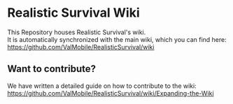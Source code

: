 # Realistic Survival Wiki
This Repository houses Realistic Survival's wiki.<br>
It is automatically synchronized with the main wiki, which you can find here:
https://github.com/ValMobile/RealisticSurvival/wiki

## Want to contribute?
We have written a detailed guide on how to contribute to the wiki:
https://github.com/ValMobile/RealisticSurvival/wiki/Expanding-the-Wiki
